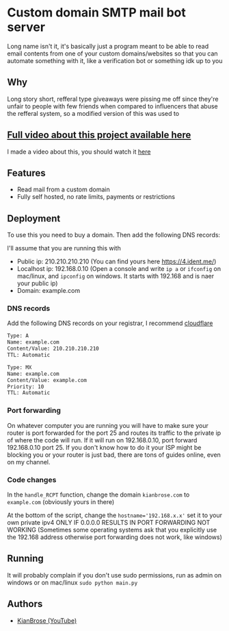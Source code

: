 
# Custom domain SMTP mail bot server

Long name isn't it, it's basically just a program meant to be able to read email contents from one of your custom domains/websites so that you can automate something with it, like a verification bot or something idk up to you


## Why

Long story short, refferal type giveaways were pissing me off since they're unfair to people with few friends when compared to influencers that abuse the refferal system, so a modified version of this was used to 

## [Full video about this project available here](https://youtu.be/UTqAF8VgBxM)
I made a video about this, you should watch it [here](https://youtu.be/UTqAF8VgBxM)
## Features

- Read mail from a custom domain
- Fully self hosted, no rate limits, payments or restrictions


## Deployment

To use this you need to buy a domain. Then add the following DNS records:

I'll assume that you are running this with

- Public ip: 210.210.210.210 (You can find yours here https://4.ident.me/)
- Localhost ip: 192.168.0.10 (Open a console and write `ip a` or `ifconfig` on mac/linux, and `ipconfig` on windows. It starts with 192.168 and is naer your public ip)
- Domain: example.com

### DNS records
Add the following DNS records on your registrar, I recommend [cloudflare](https://cloudflare.com/)
```bash
Type: A
Name: example.com
Content/Value: 210.210.210.210
TTL: Automatic
```

```bash
Type: MX
Name: example.com
Content/Value: example.com
Priority: 10
TTL: Automatic
```
### Port forwarding
On whatever computer you are running you will have to make sure your router is port forwarded for the port 25 and routes its traffic to the private ip of where the code will run. If it will run on 192.168.0.10, port forward 192.168.0.10 port 25. If you don't know how to do it your ISP might be blocking you or your router is just bad, there are tons of guides online, even on my channel.

### Code changes
In the `handle_RCPT` function, change the domain `kianbrose.com` to `example.com` (obviously yours in there)

At the bottom of the script, change the `hostname='192.168.x.x'` set it to your own private ipv4 ONLY IF 0.0.0.0 RESULTS IN PORT FORWARDING NOT WORKING (Sometimes some operating systems ask that you explicitly use the 192.168 address otherwise port forwarding does not work, like windows)

## Running
It will probably complain if you don't use sudo permissions, run as admin on windows or on mac/linux `sudo python main.py`
## Authors

- [KianBrose (YouTube)](https://www.youtube.com/KianBrose)

